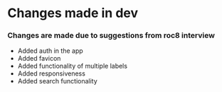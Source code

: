 # Changes made in dev

### Changes are made due to suggestions from roc8 interview

- Added auth in the app
- Added favicon
- Added functionality of multiple labels
- Added responsiveness
- Added search functionality
